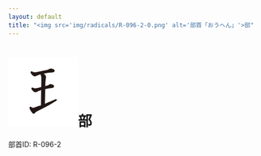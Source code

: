 ```yaml
---
layout: default
title: "<img src='img/radicals/R-096-2-0.png' alt='部首「おうへん」'>部"  # glyphをタイトルに使用
---
```


# <img src='img/radicals/R-096-2-0.png' alt='部首「おうへん」'>部
部首ID: R-096-2
